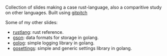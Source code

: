 Collection of slides making a case rust-language, also a comparitive study
on other languages. Built using [gitpitch][gp]

Some of my other slides:

* [rustlang][rustlang-gp]: rust reference.
* [gson][gson-gp]: data formats for storage in golang.
* [golog][golog-gp]: simple logging library in golang.
* [gosettings][gosettings-gp]: simple and generic settings library in golang.

[gp]: https://gitpitch.com/
[rustlang-gp]: https://gitpitch.com/prataprc/pitch-caserust/master?grs=github
[gson-gp]: https://gitpitch.com/bnclabs/gson/master?grs=github
[golog-gp]: https://gitpitch.com/bnclabs/golog/master?grs=github
[gosettings-gp]: https://gitpitch.com/bnclabs/gosettings/master?grs=github
